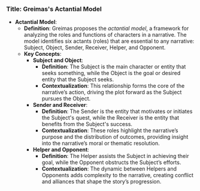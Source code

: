 ### Title: **Greimas's Actantial Model**

- **Actantial Model**:
  - **Definition**: Greimas proposes the *actantial model*, a framework for analyzing the roles and functions of characters in a narrative. The model identifies six actants (roles) that are essential to any narrative: Subject, Object, Sender, Receiver, Helper, and Opponent.
  - **Key Concepts**:
    - **Subject and Object**:
      - **Definition**: The Subject is the main character or entity that seeks something, while the Object is the goal or desired entity that the Subject seeks.
      - **Contextualization**: This relationship forms the core of the narrative’s action, driving the plot forward as the Subject pursues the Object.
    - **Sender and Receiver**:
      - **Definition**: The Sender is the entity that motivates or initiates the Subject's quest, while the Receiver is the entity that benefits from the Subject's success.
      - **Contextualization**: These roles highlight the narrative’s purpose and the distribution of outcomes, providing insight into the narrative’s moral or thematic resolution.
    - **Helper and Opponent**:
      - **Definition**: The Helper assists the Subject in achieving their goal, while the Opponent obstructs the Subject’s efforts.
      - **Contextualization**: The dynamic between Helpers and Opponents adds complexity to the narrative, creating conflict and alliances that shape the story’s progression.